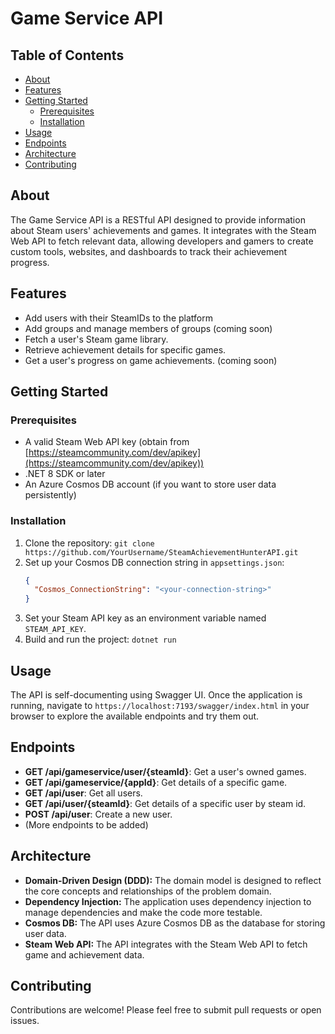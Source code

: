 # Game Service API

## Table of Contents

-   [About](#about)
-   [Features](#features)
-   [Getting Started](#getting-started)
    -   [Prerequisites](#prerequisites)
    -   [Installation](#installation)
-   [Usage](#usage)
-   [Endpoints](#endpoints)
-   [Architecture](#architecture)
-   [Contributing](#contributing)

## About

The Game Service API is a RESTful API designed to provide information about Steam users' achievements and games. It integrates with the Steam Web API to fetch relevant data, allowing developers and gamers to create custom tools, websites, and dashboards to track their achievement progress.

## Features

-   Add users with their SteamIDs to the platform
-   Add groups and manage members of groups (coming soon)
-   Fetch a user's Steam game library.
-   Retrieve achievement details for specific games.
-   Get a user's progress on game achievements. (coming soon)

## Getting Started

### Prerequisites

-   A valid Steam Web API key (obtain from [https://steamcommunity.com/dev/apikey](https://steamcommunity.com/dev/apikey))
-   .NET 8 SDK or later
-   An Azure Cosmos DB account (if you want to store user data persistently)

### Installation

1.  Clone the repository: `git clone https://github.com/YourUsername/SteamAchievementHunterAPI.git`
2.  Set up your Cosmos DB connection string in `appsettings.json`:
    ```json
    {
      "Cosmos_ConnectionString": "<your-connection-string>"
    }
    ```
3.  Set your Steam API key as an environment variable named `STEAM_API_KEY`.
4.  Build and run the project: `dotnet run`

## Usage

The API is self-documenting using Swagger UI. Once the application is running, navigate to `https://localhost:7193/swagger/index.html` in your browser to explore the available endpoints and try them out.

## Endpoints

-   **GET /api/gameservice/user/{steamId}**: Get a user's owned games.
-   **GET /api/gameservice/{appId}**: Get details of a specific game.
-   **GET /api/user**: Get all users.
-   **GET /api/user/{steamId}**: Get details of a specific user by steam id.
-   **POST /api/user**: Create a new user.
-   (More endpoints to be added)

## Architecture
-   **Domain-Driven Design (DDD):** The domain model is designed to reflect the core concepts and relationships of the problem domain.
-   **Dependency Injection:** The application uses dependency injection to manage dependencies and make the code more testable.
-   **Cosmos DB:**  The API uses Azure Cosmos DB as the database for storing user data.
-   **Steam Web API:** The API integrates with the Steam Web API to fetch game and achievement data.

## Contributing

Contributions are welcome! Please feel free to submit pull requests or open issues.

